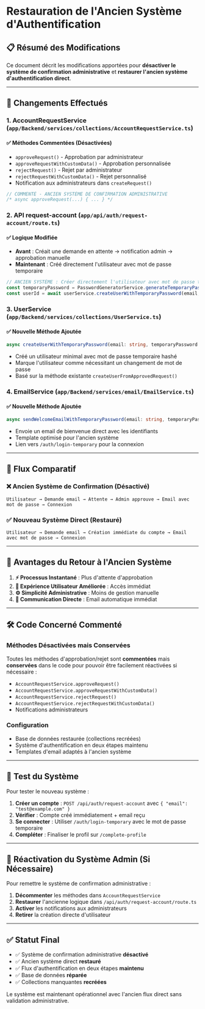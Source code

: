 # Restauration de l'Ancien Système d'Authentification

## 📋 Résumé des Modifications

Ce document décrit les modifications apportées pour **désactiver le système de confirmation administrative** et **restaurer l'ancien système d'authentification direct**.

---

## 🔄 Changements Effectués

### 1. **AccountRequestService** (`app/Backend/services/collections/AccountRequestService.ts`)

#### ✅ Méthodes Commentées (Désactivées)
- `approveRequest()` - Approbation par administrateur
- `approveRequestWithCustomData()` - Approbation personnalisée
- `rejectRequest()` - Rejet par administrateur
- `rejectRequestWithCustomData()` - Rejet personnalisé
- Notification aux administrateurs dans `createRequest()`

```typescript
// COMMENTÉ - ANCIEN SYSTÈME DE CONFIRMATION ADMINISTRATIVE
/* async approveRequest(...) { ... } */
```

### 2. **API request-account** (`app/api/auth/request-account/route.ts`)

#### ✅ Logique Modifiée
- **Avant** : Créait une demande en attente → notification admin → approbation manuelle
- **Maintenant** : Créé directement l'utilisateur avec mot de passe temporaire

```typescript
// ANCIEN SYSTÈME : Créer directement l'utilisateur avec mot de passe temporaire
const temporaryPassword = PasswordGeneratorService.generateTemporaryPassword();
const userId = await userService.createUserWithTemporaryPassword(email, temporaryPassword);
```

### 3. **UserService** (`app/Backend/services/collections/UserService.ts`)

#### ✅ Nouvelle Méthode Ajoutée
```typescript
async createUserWithTemporaryPassword(email: string, temporaryPassword: string): Promise<string>
```
- Créé un utilisateur minimal avec mot de passe temporaire hashé
- Marque l'utilisateur comme nécessitant un changement de mot de passe
- Basé sur la méthode existante `createUserFromApprovedRequest()`

### 4. **EmailService** (`app/Backend/services/email/EmailService.ts`)

#### ✅ Nouvelle Méthode Ajoutée
```typescript
async sendWelcomeEmailWithTemporaryPassword(email: string, temporaryPassword: string): Promise<void>
```
- Envoie un email de bienvenue direct avec les identifiants
- Template optimisé pour l'ancien système
- Lien vers `/auth/login-temporary` pour la connexion

---

## 🔀 Flux Comparatif

### ❌ Ancien Système de Confirmation (Désactivé)
```
Utilisateur → Demande email → Attente → Admin approuve → Email avec mot de passe → Connexion
```

### ✅ Nouveau Système Direct (Restauré)
```
Utilisateur → Demande email → Création immédiate du compte → Email avec mot de passe → Connexion
```

---

## 🎯 Avantages du Retour à l'Ancien Système

1. **⚡ Processus Instantané** : Plus d'attente d'approbation
2. **🎉 Expérience Utilisateur Améliorée** : Accès immédiat
3. **⚙️ Simplicité Administrative** : Moins de gestion manuelle
4. **📧 Communication Directe** : Email automatique immédiat

---

## 🛠️ Code Concerné Commenté

### Méthodes Désactivées mais Conservées
Toutes les méthodes d'approbation/rejet sont **commentées** mais **conservées** dans le code pour pouvoir être facilement réactivées si nécessaire :

- `AccountRequestService.approveRequest()`
- `AccountRequestService.approveRequestWithCustomData()`
- `AccountRequestService.rejectRequest()`
- `AccountRequestService.rejectRequestWithCustomData()`
- Notifications administrateurs

### Configuration
- Base de données restaurée (collections recréées)
- Système d'authentification en deux étapes maintenu
- Templates d'email adaptés à l'ancien système

---

## 📱 Test du Système

Pour tester le nouveau système :

1. **Créer un compte** : `POST /api/auth/request-account` avec `{ "email": "test@example.com" }`
2. **Vérifier** : Compte créé immédiatement + email reçu
3. **Se connecter** : Utiliser `/auth/login-temporary` avec le mot de passe temporaire
4. **Compléter** : Finaliser le profil sur `/complete-profile`

---

## 🔧 Réactivation du Système Admin (Si Nécessaire)

Pour remettre le système de confirmation administrative :

1. **Décommenter** les méthodes dans `AccountRequestService`
2. **Restaurer** l'ancienne logique dans `/api/auth/request-account/route.ts`
3. **Activer** les notifications aux administrateurs
4. **Retirer** la création directe d'utilisateur

---

## ✅ Statut Final

- ✅ Système de confirmation administrative **désactivé**
- ✅ Ancien système direct **restauré**
- ✅ Flux d'authentification en deux étapes **maintenu**
- ✅ Base de données **réparée**
- ✅ Collections manquantes **recréées**

Le système est maintenant opérationnel avec l'ancien flux direct sans validation administrative.
